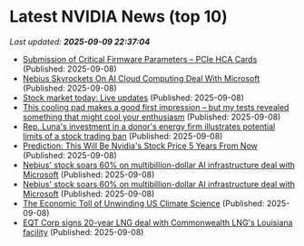 # Latest NVIDIA News (top 10)
_Last updated: **2025-09-09 22:37:04**_

- [Submission of Critical Firmware Parameters – PCIe HCA Cards](https://seclists.org/fulldisclosure/2025/Sep/34) (Published: 2025-09-08)
- [Nebius Skyrockets On AI Cloud Computing Deal With Microsoft](https://biztoc.com/x/27306e7081384005) (Published: 2025-09-08)
- [Stock market today: Live updates](https://www.cnbc.com/2025/09/08/stock-market-today-live-updates.html) (Published: 2025-09-08)
- [This cooling pad makes a good first impression – but my tests revealed something that might cool your enthusiasm](https://www.techradar.com/computing/aimiuzi-f2-plus-laptop-cooling-pad-review) (Published: 2025-09-08)
- [Rep. Luna's investment in a donor's energy firm illustrates potential limits of a stock trading ban](https://www.nbcnews.com/politics/congress/anna-paulina-luna-investment-energy-firm-stock-trading-ban-rcna229289) (Published: 2025-09-08)
- [Prediction: This Will Be Nvidia's Stock Price 5 Years From Now](https://biztoc.com/x/75129f9a0941420a) (Published: 2025-09-08)
- [Nebius' stock soars 60% on multibillion-dollar AI infrastructure deal with Microsoft](https://biztoc.com/x/a15f0544b002d752) (Published: 2025-09-08)
- [Nebius' stock soars 60% on multibillion-dollar AI infrastructure deal with Microsoft](https://www.cnbc.com/2025/09/08/nebius-stock-soars-on-ai-infrastructure-deal-with-microsoft-.html) (Published: 2025-09-08)
- [The Economic Toll of Unwinding US Climate Science](https://biztoc.com/x/030e9d87aa5af755) (Published: 2025-09-08)
- [EQT Corp signs 20-year LNG deal with Commonwealth LNG's Louisiana facility](https://biztoc.com/x/7c106170fbcb622a) (Published: 2025-09-08)
